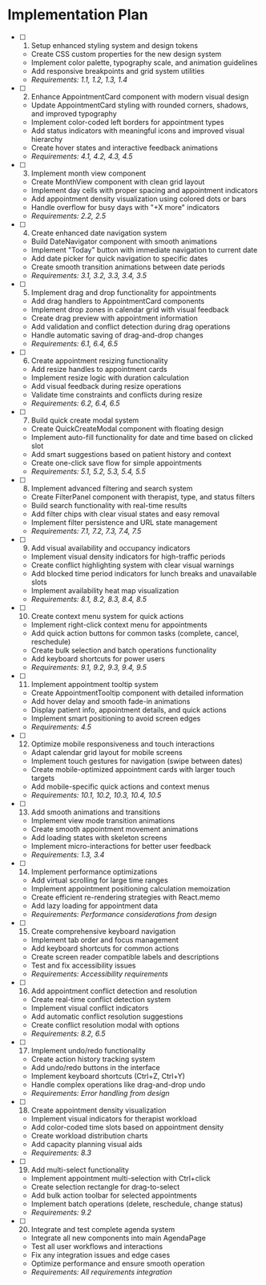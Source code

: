 # Implementation Plan

- [ ] 1. Setup enhanced styling system and design tokens
  - Create CSS custom properties for the new design system
  - Implement color palette, typography scale, and animation guidelines
  - Add responsive breakpoints and grid system utilities
  - _Requirements: 1.1, 1.2, 1.3, 1.4_

- [ ] 2. Enhance AppointmentCard component with modern visual design
  - Update AppointmentCard styling with rounded corners, shadows, and improved typography
  - Implement color-coded left borders for appointment types
  - Add status indicators with meaningful icons and improved visual hierarchy
  - Create hover states and interactive feedback animations
  - _Requirements: 4.1, 4.2, 4.3, 4.5_

- [ ] 3. Implement month view component
  - Create MonthView component with clean grid layout
  - Implement day cells with proper spacing and appointment indicators
  - Add appointment density visualization using colored dots or bars
  - Handle overflow for busy days with "+X more" indicators
  - _Requirements: 2.2, 2.5_

- [ ] 4. Create enhanced date navigation system
  - Build DateNavigator component with smooth animations
  - Implement "Today" button with immediate navigation to current date
  - Add date picker for quick navigation to specific dates
  - Create smooth transition animations between date periods
  - _Requirements: 3.1, 3.2, 3.3, 3.4, 3.5_

- [ ] 5. Implement drag and drop functionality for appointments
  - Add drag handlers to AppointmentCard components
  - Implement drop zones in calendar grid with visual feedback
  - Create drag preview with appointment information
  - Add validation and conflict detection during drag operations
  - Handle automatic saving of drag-and-drop changes
  - _Requirements: 6.1, 6.4, 6.5_

- [ ] 6. Create appointment resizing functionality
  - Add resize handles to appointment cards
  - Implement resize logic with duration calculation
  - Add visual feedback during resize operations
  - Validate time constraints and conflicts during resize
  - _Requirements: 6.2, 6.4, 6.5_

- [ ] 7. Build quick create modal system
  - Create QuickCreateModal component with floating design
  - Implement auto-fill functionality for date and time based on clicked slot
  - Add smart suggestions based on patient history and context
  - Create one-click save flow for simple appointments
  - _Requirements: 5.1, 5.2, 5.3, 5.4, 5.5_

- [ ] 8. Implement advanced filtering and search system
  - Create FilterPanel component with therapist, type, and status filters
  - Build search functionality with real-time results
  - Add filter chips with clear visual states and easy removal
  - Implement filter persistence and URL state management
  - _Requirements: 7.1, 7.2, 7.3, 7.4, 7.5_

- [ ] 9. Add visual availability and occupancy indicators
  - Implement visual density indicators for high-traffic periods
  - Create conflict highlighting system with clear visual warnings
  - Add blocked time period indicators for lunch breaks and unavailable slots
  - Implement availability heat map visualization
  - _Requirements: 8.1, 8.2, 8.3, 8.4, 8.5_

- [ ] 10. Create context menu system for quick actions
  - Implement right-click context menu for appointments
  - Add quick action buttons for common tasks (complete, cancel, reschedule)
  - Create bulk selection and batch operations functionality
  - Add keyboard shortcuts for power users
  - _Requirements: 9.1, 9.2, 9.3, 9.4, 9.5_

- [ ] 11. Implement appointment tooltip system
  - Create AppointmentTooltip component with detailed information
  - Add hover delay and smooth fade-in animations
  - Display patient info, appointment details, and quick actions
  - Implement smart positioning to avoid screen edges
  - _Requirements: 4.5_

- [ ] 12. Optimize mobile responsiveness and touch interactions
  - Adapt calendar grid layout for mobile screens
  - Implement touch gestures for navigation (swipe between dates)
  - Create mobile-optimized appointment cards with larger touch targets
  - Add mobile-specific quick actions and context menus
  - _Requirements: 10.1, 10.2, 10.3, 10.4, 10.5_

- [ ] 13. Add smooth animations and transitions
  - Implement view mode transition animations
  - Create smooth appointment movement animations
  - Add loading states with skeleton screens
  - Implement micro-interactions for better user feedback
  - _Requirements: 1.3, 3.4_

- [ ] 14. Implement performance optimizations
  - Add virtual scrolling for large time ranges
  - Implement appointment positioning calculation memoization
  - Create efficient re-rendering strategies with React.memo
  - Add lazy loading for appointment data
  - _Requirements: Performance considerations from design_

- [ ] 15. Create comprehensive keyboard navigation
  - Implement tab order and focus management
  - Add keyboard shortcuts for common actions
  - Create screen reader compatible labels and descriptions
  - Test and fix accessibility issues
  - _Requirements: Accessibility requirements_

- [ ] 16. Add appointment conflict detection and resolution
  - Create real-time conflict detection system
  - Implement visual conflict indicators
  - Add automatic conflict resolution suggestions
  - Create conflict resolution modal with options
  - _Requirements: 8.2, 6.5_

- [ ] 17. Implement undo/redo functionality
  - Create action history tracking system
  - Add undo/redo buttons in the interface
  - Implement keyboard shortcuts (Ctrl+Z, Ctrl+Y)
  - Handle complex operations like drag-and-drop undo
  - _Requirements: Error handling from design_

- [ ] 18. Create appointment density visualization
  - Implement visual indicators for therapist workload
  - Add color-coded time slots based on appointment density
  - Create workload distribution charts
  - Add capacity planning visual aids
  - _Requirements: 8.3_

- [ ] 19. Add multi-select functionality
  - Implement appointment multi-selection with Ctrl+click
  - Create selection rectangle for drag-to-select
  - Add bulk action toolbar for selected appointments
  - Implement batch operations (delete, reschedule, change status)
  - _Requirements: 9.2_

- [ ] 20. Integrate and test complete agenda system
  - Integrate all new components into main AgendaPage
  - Test all user workflows and interactions
  - Fix any integration issues and edge cases
  - Optimize performance and ensure smooth operation
  - _Requirements: All requirements integration_